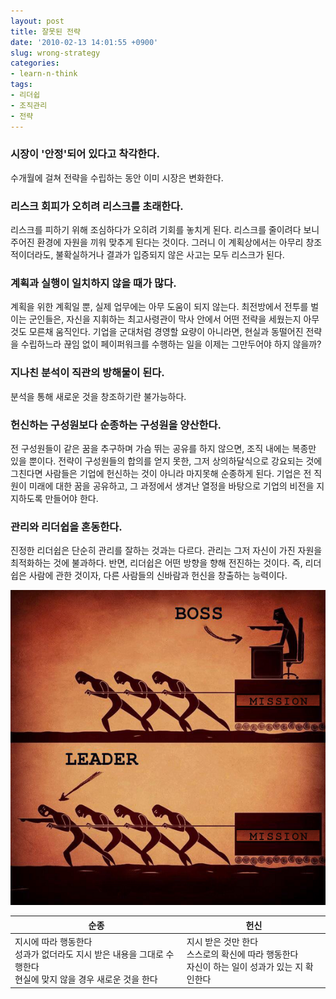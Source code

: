 ```yaml
---
layout: post
title: 잘못된 전략
date: '2010-02-13 14:01:55 +0900'
slug: wrong-strategy
categories:
- learn-n-think
tags:
- 리더쉽
- 조직관리
- 전략
---
```


### 시장이 '안정'되어 있다고 착각한다.

수개월에 걸쳐 전략을 수립하는 동안 이미 시장은 변화한다.

### 리스크 회피가 오히려 리스크를 초래한다.

리스크를 피하기 위해 조심하다가 오히려 기회를 놓치게 된다. 리스크를 줄이려다 보니 주어진 환경에 자원을 끼워 맞추게 된다는 것이다. 그러니 이 계획상에서는 아무리 창조적이더라도, 불확실하거나 결과가 입증되지 않은 사고는 모두 리스크가 된다.

### 계획과 실행이 일치하지 않을 때가 많다.

계획을 위한 계획일 뿐, 실제 업무에는 아무 도움이 되지 않는다. 최전방에서 전투를 벌이는 군인들은, 자신을 지휘하는 최고사령관이 막사 안에서 어떤 전략을 세웠는지 아무것도 모른채 움직인다. 기업을 군대처럼 경영할 요량이 아니라면, 현실과 동떨어진 전략을 수립하느라 끊임 없이 페이퍼워크를 수행하는 일을 이제는 그만두어야 하지 않을까?

### 지나친 분석이 직관의 방해물이 된다.

분석을 통해 새로운 것을 창조하기란 불가능하다.

### 헌신하는 구성원보다 순종하는 구성원을 양산한다.

전 구성원들이 같은 꿈을 추구하며 가슴 뛰는 공유를 하지 않으면, 조직 내에는 복종만 있을 뿐이다. 전략이 구성원들의 합의를 얻지 못한, 그저 상의하달식으로 강요되는 것에 그친다면 사람들은 기업에 헌신하는 것이 아니라 마지못해 순종하게 된다. 기업은 전 직원이 미래에 대한 꿈을 공유하고, 그 과정에서 생겨난 열정을 바탕으로 기업의 비전을 지지하도록 만들어야 한다.

### 관리와 리더쉽을 혼동한다.

진정한 리더쉽은 단순히 관리를 잘하는 것과는 다르다. 관리는 그저 자신이 가진 자원을 최적화하는 것에 불과하다. 반면, 리더쉽은 어떤 방향을 향해 전진하는 것이다. 즉, 리더쉽은 사람에 관한 것이자, 다른 사람들의 신바람과 헌신을 창출하는 능력이다.

![](/images/2016-02-13-img-01.png)

 순종	|헌신
 ---|---
 지시에 따라 행동한다<br/>성과가 없더라도 지시 받은 내용을 그대로 수행한다<br/>현실에 맞지 않을 경우 새로운 것을 한다<br/>|지시 받은 것만 한다<br/>스스로의 확신에 따라 행동한다<br/>자신이 하는 일이 성과가 있는 지 확인한다<br/>
